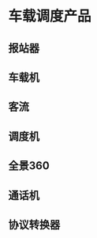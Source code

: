 # 车载调度产品

## 报站器
<Products :product='bzq' />

## 车载机
<Products :product='czj' />

## 客流
<Products :product='kl' />

## 调度机
<Products :product='ddj' />

<!-- ## 键盘
<Products :product='jp' /> -->

## 全景360
<Products :product='qj360' />

## 通话机
<Products :product='thj' />

## 协议转换器
<Products :product='xyzhq' />

<script setup>
import { reactive } from 'vue'
import TM5805 from '/产品/车载调度/报站器/TM5805/TM5805.png'
import TM8606 from '/产品/车载调度/车载机/TM8606/TM8606.png'
import TM8706 from '/产品/车载调度/车载机/TM8706/TM8706.png'
import TM8707 from '/产品/车载调度/车载机/TM8707/TM8707.png'
import TM8720 from '/产品/车载调度/车载机/TM8720/TM8720整机.jpg'
import TM8721 from '/产品/车载调度/车载机/TM8721/TM8721.jpg'
import TM8722 from '/产品/车载调度/车载机/TM8722/TM8722.png'
import TM8726 from '/产品/车载调度/车载机/TM8726/TM8726.png'
import TM8730 from '/产品/车载调度/车载机/TM8730/TM8730.png'
import TM8731 from '/产品/车载调度/车载机/TM8731/TM8731.png'
import TM8732 from '/产品/车载调度/车载机/TM8732/TM8732.jpg'
import TM8738 from '/产品/车载调度/车载机/TM8738/TM8738.png'
import TM8760 from '/产品/车载调度/车载机/TM8760/TM8760.jpg'
import TM8765 from '/产品/车载调度/车载机/TM8765/TM8765.png'
import TM8765N from '/产品/车载调度/车载机/TM8765N/前面板工程图.jpg'

import TM8130 from '/产品/车载调度/调度机/TM8130/TM8130.png'
import TM8802 from '/产品/车载调度/键盘/TM8802/TM8802.png'
import TM8902 from '/产品/车载调度/全景360/TM8902/TM8902.png'
import TM8920 from '/产品/车载调度/全景360/TM8920/TM8920.png'
import TM8105 from '/产品/车载调度/通话机/TM8105/TM8105.png'
import TM2252 from '/产品/车载调度/协议转换器/TM2252/TM2252.png'

import TM8206 from '/产品/车载调度/客流/TM8206/8206-1.png'
import TM8207 from '/产品/车载调度/客流/TM8207/8207.png'
import TM8209 from '/产品/车载调度/客流/TM8209/TM8209.png'
import TM8216 from '/产品/车载调度/客流/TM8216/8216.png'
import TM8218 from '/产品/车载调度/客流/TM8218/8218.png'
import ps from '/产品/车载调度/客流/ps探头/ps探头.png'
import jihongyun_1 from '/产品/车载调度/客流/基鸿运一代/基鸿运一代.png'
import jihongyun_2 from '/产品/车载调度/客流/基鸿运二代/基鸿运二代.png'
import guangbo_1 from '/产品/车载调度/客流/光铂一代/光铂一代.png'
import guangbo_2 from '/产品/车载调度/客流/光铂二代/光铂二代.png'
import aobi_1 from '/产品/车载调度/客流/奥比一代/奥比一代.png'
import aobi_2 from '/产品/车载调度/客流/奥比二代/奥比二代.png'
import aobi_3 from '/产品/车载调度/客流/奥比三代/奥比三代.png'
import TM3715 from '/产品/车载调度/客流/TM3715/TM3715.png'
import TM8217_B from '/产品/车载调度/客流/TM8217-B/TM8217-B.png'


const bzq = reactive([
    { name: 'TM5805', src: TM5805, link:'/zh/产品/车载调度/报站器/TM5805/TM5805.html', date: '2017', stop: false },
])

const czj = reactive([
    // { name: 'TM8603', src: '', link:'/zh/产品/车载调度/车载机/TM8603.html', date: '2007', stop: true  },
    // { name: 'TM8605Q', src: '', link:'/zh/产品/车载调度/车载机/TM8605Q.html', date: '2008', stop: true  },
    // { name: 'TM8606', src: TM8606, link:'/zh/产品/车载调度/车载机/TM8606.html', date: '2008', stop: true  },
    // { name: 'TM8701', src: '', link:'/zh/产品/车载调度/车载机/TM8701.html', date: '2009', stop: true  },
    // { name: 'TM8702', src: '', link:'/zh/产品/车载调度/车载机/TM8702.html', date: '2009', stop: true  },
    { name: 'TM8706', src: TM8706, link:'/zh/产品/车载调度/车载机/TM8706.html', date: '2012', stop: true  },
    { name: 'TM8707-29', src: TM8707, link:'/zh/产品/车载调度/车载机/TM8707.html', date: '2012', stop: false  },
    { name: 'TM8720-23', src: TM8720, link:'/zh/产品/车载调度/车载机/TM8720.html', date: '2014', stop: true  },
    { name: 'TM8721', src: TM8721, link:'/zh/产品/车载调度/车载机/TM8721.html', date: '2018', stop: true  },
    { name: 'TM8722', src: TM8722, link:'/zh/产品/车载调度/车载机/TM8722.html', date: '2014', stop: true  },
    { name: 'TM8726', src: TM8726, link:'/zh/产品/车载调度/车载机/TM8726.html', date: '2016', stop: true  },
    { name: 'TM8730', src: TM8730, link:'/zh/产品/车载调度/车载机/TM8730.html', date: '2018', stop: false  },
    { name: 'TM8731', src: TM8731, link:'/zh/产品/车载调度/车载机/TM8731.html', date: '2015', stop: true  },
    { name: 'TM8732', src: TM8732, link:'/zh/产品/车载调度/车载机/TM8732.html', date: '2018', stop: false  },
    { name: 'TM8738', src: TM8738, link:'/zh/产品/车载调度/车载机/TM8738.html', date: '2023', stop: false  },
    { name: 'TM8760', src: TM8760, link:'/zh/产品/车载调度/车载机/TM8760.html', date: '2019', stop: false  },
    { name: 'TM8765', src: TM8765, link:'/zh/产品/车载调度/车载机/TM8765.html', date: '2019', stop: false  },
    { name: 'TM8765N', src: TM8765N, link:'/zh/产品/车载调度/车载机/TM8765N.html', date: '2020', stop: false  },
    
])

const ddj = reactive([
    { name: 'TM8128', src: '', link:'/zh/产品/车载调度/调度机/TM8128.html', date: '2018', stop: true  },
    { name: 'TM8129', src: '', link:'/zh/产品/车载调度/调度机/TM8129.html', date: '2018', stop: true  },
    { name: 'TM8130', src: TM8130, link:'/zh/产品/车载调度/调度机/TM8130.html', date: '2018', stop: false  },
])

const jp = reactive([
    { name: 'TM8802', src: TM8802, link:'/zh/产品/车载调度/键盘/TM8802.html', date: '2012', stop: false  },
    { name: 'TM8806', src: '', link:'/zh/产品/车载调度/键盘/TM8806.html', date: '2012', stop: true  },
    { name: 'TM8831', src: '', link:'/zh/产品/车载调度/键盘/TM8831.html', date: '2015', stop: true   },
    { name: 'TM8832', src: '', link:'/zh/产品/车载调度/键盘/TM8832.html', date: '2018', stop: false  },
])

const qj360 = reactive([
    { name: 'TM8902', src: TM8902, link:'/zh/产品/车载调度/全景360/TM8902.html', date: '2018', stop: true  },
    { name: 'TM8920', src: TM8920, link:'/zh/产品/车载调度/全景360/TM8920.html', date: '2020', stop: false  },
])

const thj = reactive([
    { name: 'TM8104', src: '', link:'/zh/产品/车载调度/通话机/TM8104.html', date: '2018', stop: true  },
    { name: 'TM8105', src: TM8105, link:'/zh/产品/车载调度/通话机/TM8105.html', date: '2018', stop: false  },
])

const xyzhq = reactive([
    { name: 'TM2252', src: TM2252, link:'/zh/产品/车载调度/协议转换器/TM2252.html', date: '2014', stop: false  },
])

const kl = reactive([
    // { name: 'TM8206', src: TM8206, link:'/zh/产品/车载调度/客流/TM8206.html', date: '2017', stop: true  },
    // { name: 'TM8207', src: TM8207, link:'/zh/产品/车载调度/客流/TM8207.html', date: '2019', stop: true  },
    // { name: 'TM8209', src: TM8209, link:'/zh/产品/车载调度/客流/TM8209.html', date: '2017', stop: true  },
    // { name: 'TM8216', src: TM8216, link:'/zh/产品/车载调度/客流/TM8216.html', date: '2020', stop: false  },
    // { name: 'TM8218', src: TM8218, link:'/zh/产品/车载调度/客流/TM8218.html', date: '2020', stop: false  },
    // { name: 'ps客流探头', src: ps, link:'/zh/产品/车载调度/客流/ps客流探头.html', date: '2017', stop: true  },
    // { name: '基鸿运一代', src: jihongyun_1, link:'/zh/产品/车载调度/客流/基鸿运一代.html', date: '2017', stop: true  },
    // { name: '基鸿运二代', src: jihongyun_2, link:'/zh/产品/车载调度/客流/基鸿运二代.html', date: '2018', stop: true  },
    // { name: '光铂一代', src: guangbo_1, link:'/zh/产品/车载调度/客流/光铂一代.html', date: '2020', stop: true  },
    // { name: '光铂二代', src: guangbo_2, link:'/zh/产品/车载调度/客流/光铂二代.html', date: '2020', stop: true  },
    // { name: '奥比一代', src: aobi_1, link:'/zh/产品/车载调度/客流/奥比一代.html', date: '2017', stop: true  },
    // { name: '奥比二代', src: aobi_2, link:'/zh/产品/车载调度/客流/奥比二代.html', date: '2018', stop: true  },
    // { name: '奥比三代', src: aobi_3, link:'/zh/产品/车载调度/客流/奥比三代.html', date: '2020', stop: true  },
    { name: 'TM3715', src: TM3715, link:'/zh/产品/车载调度/客流/TM3715.html', date: '2022', stop: false  },
    { name: 'TM8217-B', src: TM8217_B, link:'/zh/产品/车载调度/客流/TM8217-B.html', date: '2022', stop: false  },
    
])

</script>